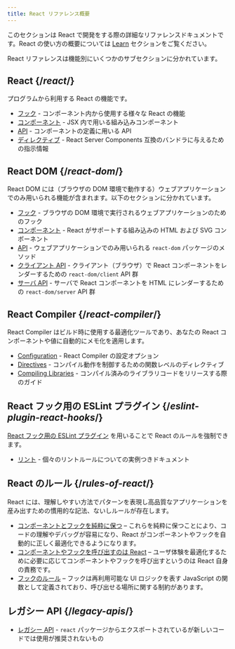```yaml
---
title: React リファレンス概要
---
```


<Intro>

このセクションは React で開発をする際の詳細なリファレンスドキュメントです。React の使い方の概要については [Learn](/learn) セクションをご覧ください。

</Intro>

React リファレンスは機能別にいくつかのサブセクションに分かれています。

## React {/*react*/}

プログラムから利用する React の機能です。

* [フック](/reference/react/hooks) - コンポーネント内から使用する様々な React の機能
* [コンポーネント](/reference/react/components) - JSX 内で用いる組み込みコンポーネント
* [API](/reference/react/apis) - コンポーネントの定義に用いる API
* [ディレクティブ](/reference/rsc/directives) - React Server Components 互換のバンドラに与えるための指示情報

## React DOM {/*react-dom*/}

React DOM には（ブラウザの DOM 環境で動作する）ウェブアプリケーションでのみ用いられる機能が含まれます。以下のセクションに分かれています。

* [フック](/reference/react-dom/hooks) - ブラウザの DOM 環境で実行されるウェブアプリケーションのためのフック
* [コンポーネント](/reference/react-dom/components) - React がサポートする組み込みの HTML および SVG コンポーネント
* [API](/reference/react-dom) - ウェブアプリケーションでのみ用いられる `react-dom` パッケージのメソッド
* [クライアント API](/reference/react-dom/client) - クライアント（ブラウザ）で React コンポーネントをレンダーするための `react-dom/client` API 群
* [サーバ API](/reference/react-dom/server) - サーバで React コンポーネントを HTML にレンダーするための `react-dom/server` API 群

## React Compiler {/*react-compiler*/}

React Compiler はビルド時に使用する最適化ツールであり、あなたの React コンポーネントや値に自動的にメモ化を適用します。

* [Configuration](/reference/react-compiler/configuration) - React Compiler の設定オプション
* [Directives](/reference/react-compiler/directives) - コンパイル動作を制御するための関数レベルのディレクティブ
* [Compiling Libraries](/reference/react-compiler/compiling-libraries) - コンパイル済みのライブラリコードをリリースする際のガイド

## React フック用の ESLint プラグイン {/*eslint-plugin-react-hooks*/}

[React フック用の ESLint プラグイン](/reference/eslint-plugin-react-hooks) を用いることで React のルールを強制できます。

* [リント](/reference/eslint-plugin-react-hooks) - 個々のリントルールについての実例つきドキュメント

## React のルール {/*rules-of-react*/}

React には、理解しやすい方法でパターンを表現し高品質なアプリケーションを産み出すための慣用的な記法、ないしルールが存在します。

* [コンポーネントとフックを純粋に保つ](/reference/rules/components-and-hooks-must-be-pure) – これらを純粋に保つことにより、コードの理解やデバッグが容易になり、React がコンポーネントやフックを自動的に正しく最適化できるようになります。
* [コンポーネントやフックを呼び出すのは React](/reference/rules/react-calls-components-and-hooks) – ユーザ体験を最適化するために必要に応じてコンポーネントやフックを呼び出すというのは React 自身の責務です。
* [フックのルール](/reference/rules/rules-of-hooks) – フックは再利用可能な UI ロジックを表す JavaScript の関数として定義されており、呼び出せる場所に関する制約があります。

## レガシー API {/*legacy-apis*/}

* [レガシー API](/reference/react/legacy) - `react` パッケージからエクスポートされているが新しいコードでは使用が推奨されないもの
